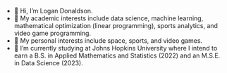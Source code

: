 - 👋 Hi, I’m Logan Donaldson.
- 👀 My academic interests include data science, machine learning, mathematical optimization (linear programming), sports analytics, and video game programming. 
- 👀 My personal interests include space, sports, and video games. 
- 🌱 I’m currently studying at Johns Hopkins University where I intend to earn a B.S. in Applied Mathematics and Statistics (2022) and an M.S.E. in Data Science (2023).


<!---
logan-donaldson/logan-donaldson is a ✨ special ✨ repository because its `README.md` (this file) appears on your GitHub profile.
You can click the Preview link to take a look at your changes.
--->
